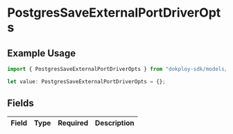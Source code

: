# PostgresSaveExternalPortDriverOpts

## Example Usage

```typescript
import { PostgresSaveExternalPortDriverOpts } from "dokploy-sdk/models/operations";

let value: PostgresSaveExternalPortDriverOpts = {};
```

## Fields

| Field       | Type        | Required    | Description |
| ----------- | ----------- | ----------- | ----------- |